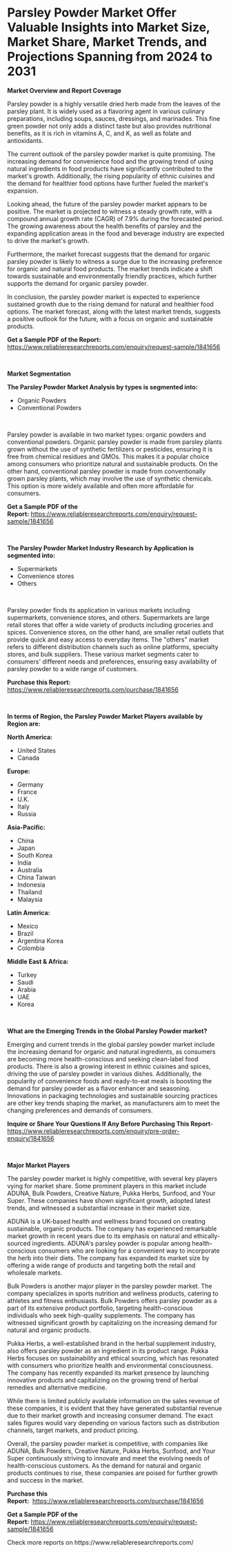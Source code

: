 <p><h1>Parsley Powder Market Offer Valuable Insights into Market Size, Market Share, Market Trends, and Projections Spanning from 2024 to 2031</h1></p><p><strong>Market Overview and Report Coverage</strong></p>
<p><p>Parsley powder is a highly versatile dried herb made from the leaves of the parsley plant. It is widely used as a flavoring agent in various culinary preparations, including soups, sauces, dressings, and marinades. This fine green powder not only adds a distinct taste but also provides nutritional benefits, as it is rich in vitamins A, C, and K, as well as folate and antioxidants.</p><p>The current outlook of the parsley powder market is quite promising. The increasing demand for convenience food and the growing trend of using natural ingredients in food products have significantly contributed to the market's growth. Additionally, the rising popularity of ethnic cuisines and the demand for healthier food options have further fueled the market's expansion.</p><p>Looking ahead, the future of the parsley powder market appears to be positive. The market is projected to witness a steady growth rate, with a compound annual growth rate (CAGR) of 7.9% during the forecasted period. The growing awareness about the health benefits of parsley and the expanding application areas in the food and beverage industry are expected to drive the market's growth.</p><p>Furthermore, the market forecast suggests that the demand for organic parsley powder is likely to witness a surge due to the increasing preference for organic and natural food products. The market trends indicate a shift towards sustainable and environmentally friendly practices, which further supports the demand for organic parsley powder.</p><p>In conclusion, the parsley powder market is expected to experience sustained growth due to the rising demand for natural and healthier food options. The market forecast, along with the latest market trends, suggests a positive outlook for the future, with a focus on organic and sustainable products.</p></p>
<p><strong>Get a Sample PDF of the Report:</strong> <a href="https://www.reliableresearchreports.com/enquiry/request-sample/1841656">https://www.reliableresearchreports.com/enquiry/request-sample/1841656</a></p>
<p>&nbsp;</p>
<p><strong>Market Segmentation</strong></p>
<p><strong>The Parsley Powder Market Analysis by types is segmented into:</strong></p>
<p><ul><li>Organic Powders</li><li>Conventional Powders</li></ul></p>
<p>&nbsp;</p>
<p><p>Parsley powder is available in two market types: organic powders and conventional powders. Organic parsley powder is made from parsley plants grown without the use of synthetic fertilizers or pesticides, ensuring it is free from chemical residues and GMOs. This makes it a popular choice among consumers who prioritize natural and sustainable products. On the other hand, conventional parsley powder is made from conventionally grown parsley plants, which may involve the use of synthetic chemicals. This option is more widely available and often more affordable for consumers.</p></p>
<p><strong>Get a Sample PDF of the Report:</strong>&nbsp;<a href="https://www.reliableresearchreports.com/enquiry/request-sample/1841656">https://www.reliableresearchreports.com/enquiry/request-sample/1841656</a></p>
<p>&nbsp;</p>
<p><strong>The Parsley Powder Market Industry Research by Application is segmented into:</strong></p>
<p><ul><li>Supermarkets</li><li>Convenience stores</li><li>Others</li></ul></p>
<p>&nbsp;</p>
<p><p>Parsley powder finds its application in various markets including supermarkets, convenience stores, and others. Supermarkets are large retail stores that offer a wide variety of products including groceries and spices. Convenience stores, on the other hand, are smaller retail outlets that provide quick and easy access to everyday items. The "others" market refers to different distribution channels such as online platforms, specialty stores, and bulk suppliers. These various market segments cater to consumers' different needs and preferences, ensuring easy availability of parsley powder to a wide range of customers.</p></p>
<p><strong>Purchase this Report:</strong>&nbsp; <a href="https://www.reliableresearchreports.com/purchase/1841656">https://www.reliableresearchreports.com/purchase/1841656</a></p>
<p>&nbsp;</p>
<p><strong>In terms of Region, the Parsley Powder Market Players available by Region are:</strong></p>
<p>
    <p> <strong> North America: </strong>
        <ul>
            <li>United States</li>
            <li>Canada</li>
        </ul>
        </p> 
    <p> <strong> Europe: </strong>
        <ul>
            <li>Germany</li>
            <li>France</li>
            <li>U.K.</li>
            <li>Italy</li>
            <li>Russia</li>
        </ul>
        </p> 
    <p> <strong> Asia-Pacific: </strong>
        <ul>
            <li>China</li>
            <li>Japan</li>
            <li>South Korea</li>
            <li>India</li>
            <li>Australia</li>
            <li>China Taiwan</li>
            <li>Indonesia</li>
            <li>Thailand</li>
            <li>Malaysia</li>
        </ul>
        </p> 
    <p> <strong> Latin America: </strong>
        <ul>
            <li>Mexico</li>
            <li>Brazil</li>
            <li>Argentina Korea</li>
            <li>Colombia</li>
        </ul>
        </p> 
    <p> <strong> Middle East & Africa: </strong>
        <ul>
            <li>Turkey</li>
            <li>Saudi</li>
            <li>Arabia</li>
            <li>UAE</li>
            <li>Korea</li>
        </ul>
    </p>
    </p>
<p>&nbsp;</p>
<p><strong>What are the Emerging Trends in the Global Parsley Powder market?</strong></p>
<p><p>Emerging and current trends in the global parsley powder market include the increasing demand for organic and natural ingredients, as consumers are becoming more health-conscious and seeking clean-label food products. There is also a growing interest in ethnic cuisines and spices, driving the use of parsley powder in various dishes. Additionally, the popularity of convenience foods and ready-to-eat meals is boosting the demand for parsley powder as a flavor enhancer and seasoning. Innovations in packaging technologies and sustainable sourcing practices are other key trends shaping the market, as manufacturers aim to meet the changing preferences and demands of consumers.</p></p>
<p><strong>Inquire or Share Your Questions If Any Before Purchasing This Report</strong>- <a href="https://www.reliableresearchreports.com/enquiry/pre-order-enquiry/1841656">https://www.reliableresearchreports.com/enquiry/pre-order-enquiry/1841656</a></p>
<p>&nbsp;</p>
<p><strong>Major Market Players</strong></p>
<p><p>The parsley powder market is highly competitive, with several key players vying for market share. Some prominent players in this market include ADUNA, Bulk Powders, Creative Nature, Pukka Herbs, Sunfood, and Your Super. These companies have shown significant growth, adopted latest trends, and witnessed a substantial increase in their market size.</p><p>ADUNA is a UK-based health and wellness brand focused on creating sustainable, organic products. The company has experienced remarkable market growth in recent years due to its emphasis on natural and ethically-sourced ingredients. ADUNA's parsley powder is popular among health-conscious consumers who are looking for a convenient way to incorporate the herb into their diets. The company has expanded its market size by offering a wide range of products and targeting both the retail and wholesale markets.</p><p>Bulk Powders is another major player in the parsley powder market. The company specializes in sports nutrition and wellness products, catering to athletes and fitness enthusiasts. Bulk Powders offers parsley powder as a part of its extensive product portfolio, targeting health-conscious individuals who seek high-quality supplements. The company has witnessed significant growth by capitalizing on the increasing demand for natural and organic products.</p><p>Pukka Herbs, a well-established brand in the herbal supplement industry, also offers parsley powder as an ingredient in its product range. Pukka Herbs focuses on sustainability and ethical sourcing, which has resonated with consumers who prioritize health and environmental consciousness. The company has recently expanded its market presence by launching innovative products and capitalizing on the growing trend of herbal remedies and alternative medicine.</p><p>While there is limited publicly available information on the sales revenue of these companies, it is evident that they have generated substantial revenue due to their market growth and increasing consumer demand. The exact sales figures would vary depending on various factors such as distribution channels, target markets, and product pricing.</p><p>Overall, the parsley powder market is competitive, with companies like ADUNA, Bulk Powders, Creative Nature, Pukka Herbs, Sunfood, and Your Super continuously striving to innovate and meet the evolving needs of health-conscious customers. As the demand for natural and organic products continues to rise, these companies are poised for further growth and success in the market.</p></p>
<p><strong>Purchase this Report:</strong>&nbsp;&nbsp;<a href="https://www.reliableresearchreports.com/purchase/1841656">https://www.reliableresearchreports.com/purchase/1841656</a></p>
<p></p>
<p><strong>Get a Sample PDF of the Report:</strong>&nbsp;<a href="https://www.reliableresearchreports.com/enquiry/request-sample/1841656">https://www.reliableresearchreports.com/enquiry/request-sample/1841656</a></p>
<p>Check more reports on https://www.reliableresearchreports.com/</p>